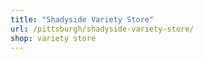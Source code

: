 ```yaml
---
title: "Shadyside Variety Store"
url: /pittsburgh/shadyside-variety-store/
shop: variety store
---
```

